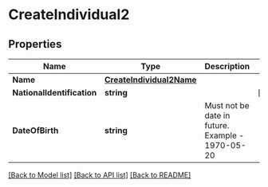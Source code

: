 # CreateIndividual2

## Properties

Name | Type | Description | Notes
------------ | ------------- | ------------- | -------------
**Name** | [**CreateIndividual2Name**](CreateIndividual_2_name.md) |  | 
**NationalIdentification** | **string** |  | [optional] 
**DateOfBirth** | **string** | Must not be date in future. Example - 1970-05-20 | 

[[Back to Model list]](../README.md#documentation-for-models) [[Back to API list]](../README.md#documentation-for-api-endpoints) [[Back to README]](../README.md)


